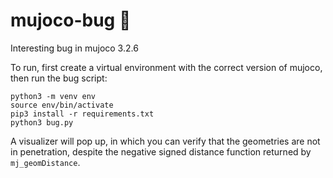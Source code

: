 # mujoco-bug 🐛
Interesting bug in mujoco 3.2.6

To run, first create a virtual environment with the correct version of mujoco, then run the bug script:
```
python3 -m venv env
source env/bin/activate
pip3 install -r requirements.txt
python3 bug.py
```
A visualizer will pop up, in which you can verify that the geometries are not in penetration, despite the negative signed distance function returned by `mj_geomDistance`.

